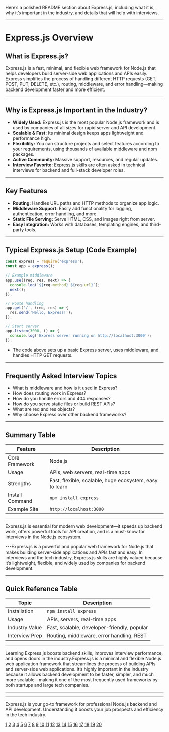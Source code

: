 Here’s a polished README section about Express.js, including what it is, why it’s important in the industry, and details that will help with interviews.

***

# Express.js Overview

## What is Express.js?

Express.js is a fast, minimal, and flexible web framework for Node.js that helps developers build server-side web applications and APIs easily. Express simplifies the process of handling different HTTP requests (GET, POST, PUT, DELETE, etc.), routing, middleware, and error handling—making backend development faster and more efficient.

***

## Why is Express.js Important in the Industry?

- **Widely Used:** Express.js is the most popular Node.js framework and is used by companies of all sizes for rapid server and API development.
- **Scalable & Fast:** Its minimal design keeps apps lightweight and performance high.
- **Flexibility:** You can structure projects and select features according to your requirements, using thousands of available middleware and npm packages.
- **Active Community:** Massive support, resources, and regular updates.
- **Interview Favorite:** Express.js skills are often asked in technical interviews for backend and full-stack developer roles.

***

## Key Features

- **Routing:** Handles URL paths and HTTP methods to organize app logic.
- **Middleware Support:** Easily add functionality for logging, authentication, error handling, and more.
- **Static File Serving:** Serve HTML, CSS, and images right from server.
- **Easy Integration:** Works with databases, templating engines, and third-party tools.

***

## Typical Express.js Setup (Code Example)

```js
const express = require('express');
const app = express();

// Example middleware
app.use((req, res, next) => {
  console.log(`${req.method} ${req.url}`);
  next();
});

// Route handling
app.get('/', (req, res) => {
  res.send('Hello, Express!');
});

// Start server
app.listen(3000, () => {
  console.log('Express server running on http://localhost:3000');
});
```
- The code above sets up a basic Express server, uses middleware, and handles HTTP GET requests.

***

## Frequently Asked Interview Topics

- What is middleware and how is it used in Express?
- How does routing work in Express?
- How do you handle errors and 404 responses?
- How do you serve static files or build REST APIs?
- What are req and res objects?
- Why choose Express over other backend frameworks?

***

## Summary Table

| Feature             | Description                                          |
|---------------------|------------------------------------------------------|
| Core Framework      | Node.js                                             |
| Usage               | APIs, web servers, real-time apps                   |
| Strengths           | Fast, flexible, scalable, huge ecosystem, easy to learn |
| Install Command     | `npm install express`                                |
| Example Site        | `http://localhost:3000`                              |

***

Express.js is essential for modern web development—it speeds up backend work, offers powerful tools for API creation, and is a must-know for interviews in the Node.js ecosystem.

---Express.js is a powerful and popular web framework for Node.js that makes building server-side applications and APIs fast and easy. In interviews and the tech industry, Express.js skills are highly valued because it’s lightweight, flexible, and widely used by companies for backend development.

***



## Quick Reference Table

| Topic          | Description                                  |
|----------------|----------------------------------------------|
| Installation   | `npm install express`                        |
| Usage          | APIs, servers, real-time apps                |
| Industry Value | Fast, scalable, developer-friendly, popular  |
| Interview Prep | Routing, middleware, error handling, REST    |

***

Learning Express.js boosts backend skills, improves interview performance, and opens doors in the industry.Express.js is a minimal and flexible Node.js web application framework that streamlines the process of building APIs and server-side web applications. It’s highly important in the industry because it allows backend development to be faster, simpler, and much more scalable—making it one of the most frequently used frameworks by both startups and large tech companies.

***



***

Express.js is your go-to framework for professional Node.js backend and API development. Understanding it boosts your job prospects and efficiency in the tech industry.

[1](https://www.geeksforgeeks.org/node-js/top-50-express-js-interview-questions-and-answers/)
[2](https://www.hirist.tech/blog/top-20-express-js-interview-questions-and-answers/)
[3](https://www.geeksforgeeks.org/node-js/express-js/)
[4](https://www.simplilearn.com/tutorials/nodejs-tutorial/what-is-express-js)
[5](https://expressjs.com/en/starter/hello-world.html)
[6](https://www.codecademy.com/article/what-is-express-js)
[7](https://www.reddit.com/r/node/comments/10duf7e/is_expressjs_a_good_idea_for_backend/)
[8](https://herovired.com/learning-hub/blogs/express-js-interview-questions/)
[9](https://www.geeksforgeeks.org/node-js/why-express-is-used-in-web-development/)
[10](https://stackoverflow.com/questions/73565427/how-can-i-have-an-express-endpoint-return-a-readme-md-file)
[11](https://devinterview.io/questions/web-and-mobile-development/express-interview-questions/)
[12](https://www.besanttechnologies.com/what-is-expressjs)
[13](https://www.youtube.com/watch?v=JcbKpugOLtY)
[14](https://data-flair.training/blogs/expressjs-advantages-and-disadvantages/)
[15](https://fossies.org/linux/express/Readme-Guide.md)
[16](https://lemon.io/answers/express-js/what-are-the-benefits-of-express-js/)
[17](https://github.com/expressjs/express)
[18](https://radixweb.com/introduction-to-expressjs)
[19](https://gitlab.com/gitlab-org/workspaces/examples/example-nodejs-express-app/-/blob/main/README.md)
[20](https://docs.readme.com/main/docs/sending-logs-to-readme-with-nodejs)